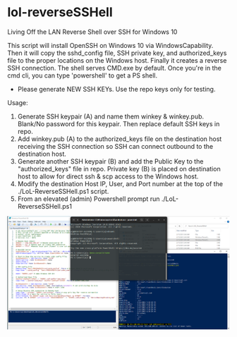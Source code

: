 # lol-reverseSSHell
Living Off the LAN Reverse Shell over SSH for Windows 10

This script will install OpenSSH on Windows 10 via WindowsCapability. Then it will copy the sshd_config file, SSH private key, and authorized_keys file to the proper locations on the Windows host. Finally it creates a reverse SSH connection. The shell serves CMD.exe by default. Once you're in the cmd cli, you can type 'powershell' to get a PS shell. 

* Please generate NEW SSH KEYs. Use the repo keys only for testing. 

Usage: 
1. Generate SSH keypair (A) and name them winkey & winkey.pub. Blank/No password for this keypair. Then replace default SSH keys in repo.
2. Add winkey.pub (A) to the authorized_keys file on the destination host receiving the SSH connection so SSH can connect outbound to the destination host. 
3. Generate another SSH keypair (B) and add the Public Key to the "authorized_keys" file in repo. Private key (B) is placed on destination host to allow for direct ssh & scp access to the Windows host. 
4. Modify the destination Host IP, User, and Port number at the top of the ./LoL-ReverseSSHell.ps1 script. 
5. From an elevated (admin) Powershell prompt run ./LoL-ReverseSSHell.ps1
 

![alt text](https://github.com/ArronJablonowski/lol-reverseSSHell/blob/main/image.png?raw=true)

